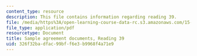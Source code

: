```yaml
---
content_type: resource
description: This file contains information regarding reading 39.
file: /media/https%3A/open-learning-course-data-rc.s3.amazonaws.com/15-628j-patents-copyrights-and-the-law-of-intellectual-property-spring-2013/326f32badfac99bff6e3b9968f4a71e9_MIT15_628JS13_read40.pdf
file_type: application/pdf
resourcetype: Document
title: Sample agreement documents, Reading 39
uid: 326f32ba-dfac-99bf-f6e3-b9968f4a71e9
---
```


